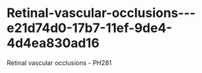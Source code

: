 # Retinal-vascular-occlusions---e21d74d0-17b7-11ef-9de4-4d4ea830ad16
Retinal vascular occlusions - PH281
